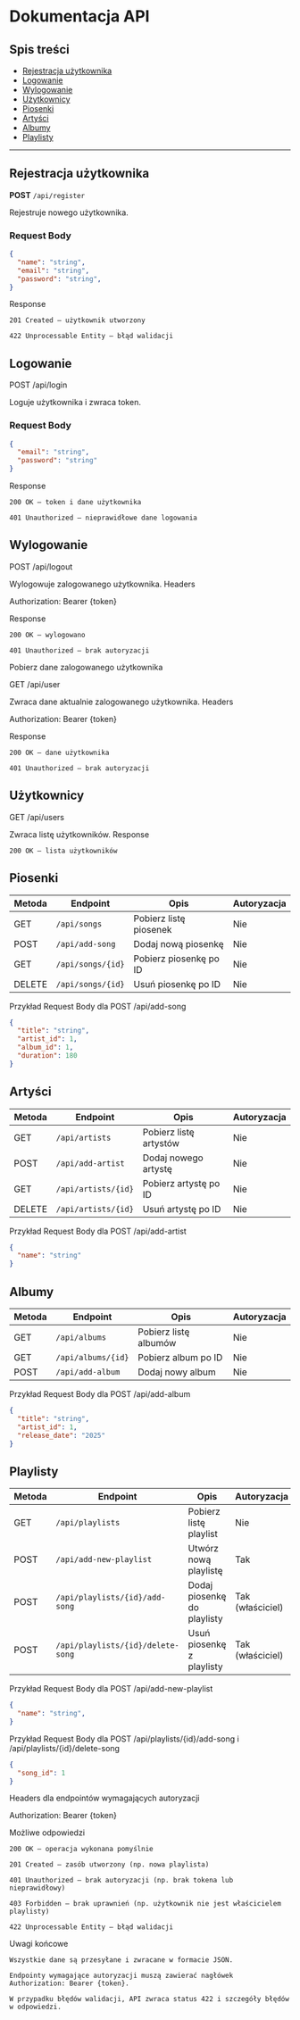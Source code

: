 # Dokumentacja API

## Spis treści

- [Rejestracja użytkownika](#rejestracja-użytkownika)
- [Logowanie](#logowanie)
- [Wylogowanie](#wylogowanie)
- [Użytkownicy](#użytkownicy)
- [Piosenki](#piosenki)
- [Artyści](#artyści)
- [Albumy](#albumy)
- [Playlisty](#playlisty)

---

## Rejestracja użytkownika

**POST** `/api/register`

Rejestruje nowego użytkownika.

### Request Body

```json
{
  "name": "string",
  "email": "string",
  "password": "string",
}
```

Response

    201 Created – użytkownik utworzony

    422 Unprocessable Entity – błąd walidacji

## Logowanie

POST /api/login

Loguje użytkownika i zwraca token.
### Request Body
```json
{
  "email": "string",
  "password": "string"
}
```

Response

    200 OK – token i dane użytkownika

    401 Unauthorized – nieprawidłowe dane logowania

## Wylogowanie

POST /api/logout

Wylogowuje zalogowanego użytkownika.
Headers

Authorization: Bearer {token}

Response

    200 OK – wylogowano

    401 Unauthorized – brak autoryzacji

Pobierz dane zalogowanego użytkownika

GET /api/user

Zwraca dane aktualnie zalogowanego użytkownika.
Headers

Authorization: Bearer {token}

Response

    200 OK – dane użytkownika

    401 Unauthorized – brak autoryzacji

## Użytkownicy

GET /api/users

Zwraca listę użytkowników.
Response

    200 OK – lista użytkowników

## Piosenki
| Metoda | Endpoint          | Opis                   | Autoryzacja |
| ------ | ----------------- | ---------------------- | ----------- |
| GET    | `/api/songs`      | Pobierz listę piosenek | Nie         |
| POST   | `/api/add-song`   | Dodaj nową piosenkę    | Nie         |
| GET    | `/api/songs/{id}` | Pobierz piosenkę po ID | Nie         |
| DELETE | `/api/songs/{id}` | Usuń piosenkę po ID    | Nie         |

Przykład Request Body dla POST /api/add-song
```json
{
  "title": "string",
  "artist_id": 1,
  "album_id": 1,
  "duration": 180
}
```

## Artyści
| Metoda | Endpoint            | Opis                   | Autoryzacja |
| ------ | ------------------- | ---------------------- | ----------- |
| GET    | `/api/artists`      | Pobierz listę artystów | Nie         |
| POST   | `/api/add-artist`   | Dodaj nowego artystę   | Nie         |
| GET    | `/api/artists/{id}` | Pobierz artystę po ID  | Nie         |
| DELETE | `/api/artists/{id}` | Usuń artystę po ID     | Nie         |

Przykład Request Body dla POST /api/add-artist
```json
{
  "name": "string"
}
```

## Albumy
| Metoda | Endpoint           | Opis                  | Autoryzacja |
| ------ | ------------------ | --------------------- | ----------- |
| GET    | `/api/albums`      | Pobierz listę albumów | Nie         |
| GET    | `/api/albums/{id}` | Pobierz album po ID   | Nie         |
| POST   | `/api/add-album`   | Dodaj nowy album      | Nie         |

Przykład Request Body dla POST /api/add-album
```json
{
  "title": "string",
  "artist_id": 1,
  "release_date": "2025"
}
```

## Playlisty
| Metoda | Endpoint                          | Opis                        | Autoryzacja      |
| ------ | --------------------------------- | --------------------------- | ---------------- |
| GET    | `/api/playlists`                  | Pobierz listę playlist      | Nie              |
| POST   | `/api/add-new-playlist`           | Utwórz nową playlistę       | Tak              |
| POST   | `/api/playlists/{id}/add-song`    | Dodaj piosenkę do playlisty | Tak (właściciel) |
| POST   | `/api/playlists/{id}/delete-song` | Usuń piosenkę z playlisty   | Tak (właściciel) |

Przykład Request Body dla POST /api/add-new-playlist
```json
{
  "name": "string",
}
```

Przykład Request Body dla POST /api/playlists/{id}/add-song i /api/playlists/{id}/delete-song
```json
{
  "song_id": 1
}
```

Headers dla endpointów wymagających autoryzacji

Authorization: Bearer {token}

Możliwe odpowiedzi

    200 OK – operacja wykonana pomyślnie

    201 Created – zasób utworzony (np. nowa playlista)

    401 Unauthorized – brak autoryzacji (np. brak tokena lub nieprawidłowy)

    403 Forbidden – brak uprawnień (np. użytkownik nie jest właścicielem playlisty)

    422 Unprocessable Entity – błąd walidacji

Uwagi końcowe

    Wszystkie dane są przesyłane i zwracane w formacie JSON.

    Endpointy wymagające autoryzacji muszą zawierać nagłówek Authorization: Bearer {token}.

    W przypadku błędów walidacji, API zwraca status 422 i szczegóły błędów w odpowiedzi.
